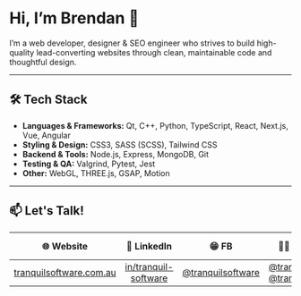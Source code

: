 # Hi, I’m Brendan 👋

I’m a web developer, designer & SEO engineer who strives to build high-quality lead-converting websites through clean, maintainable code and thoughtful design.

---

## 🛠️ Tech Stack

- **Languages & Frameworks:** Qt, C++, Python, TypeScript, React, Next.js, Vue, Angular
- **Styling & Design:** CSS3, SASS (SCSS), Tailwind CSS
- **Backend & Tools:** Node.js, Express, MongoDB, Git
- **Testing & QA:** Valgrind, Pytest, Jest
- **Other:** WebGL, THREE.js, GSAP, Motion

---

## 📫 Let's Talk!

| 🌐 Website | 💼 LinkedIn | 😁 FB | 👨‍🏫 Instagram | 🐙 GitHub | 📧 Email |
| :----------: | :--------: | :--------: | :-------: | :------: | :------: |
| [tranquilsoftware.com.au](https://www.tranquilsoftware.com.au/) | [in/tranquil-software](https://www.linkedin.com/company/tranquil-software/) | [@tranquilsoftware](https://www.facebook.com/profile.php?id=61571397603672) | [@tranquilsoftware](https://www.instagram.com/tranquilsoftware/) [@tranquilsoftware](https://github.com/tranquilsoftware) | [brendan@tranquilsoftware.com](mailto:brendan@tranquilsoftware.com) |

